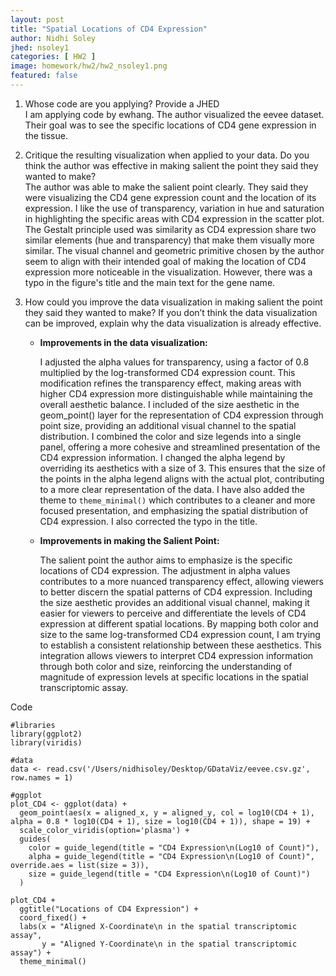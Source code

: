```yaml
---
layout: post
title: "Spatial Locations of CD4 Expression"
author: Nidhi Soley
jhed: nsoley1
categories: [ HW2 ]
image: homework/hw2/hw2_nsoley1.png
featured: false
---
```


1.  Whose code are you applying? Provide a JHED\
    I am applying code by ewhang. The author visualized the eevee dataset. Their goal was to see the specific locations of CD4 gene expression in the tissue.

2.  Critique the resulting visualization when applied to your data. Do you think the author was effective in making salient the point they said they wanted to make?\
    The author was able to make the salient point clearly. They said they were visualizing the CD4 gene expression count and the location of its expression. I like the use of transparency, variation in hue and saturation in highlighting the specific areas with CD4 expression in the scatter plot. The Gestalt principle used was similarity as CD4 expression share two similar elements (hue and transparency) that make them visually more similar. The visual channel and geometric primitive chosen by the author seem to align with their intended goal of making the location of CD4 expression more noticeable in the visualization. However, there was a typo in the figure's title and the main text for the gene name.

3.  How could you improve the data visualization in making salient the point they said they wanted to make? If you don’t think the data visualization can be improved, explain why the data visualization is already effective.

    -   **Improvements in the data visualization:**

        I adjusted the alpha values for transparency, using a factor of 0.8 multiplied by the log-transformed CD4 expression count. This modification refines the transparency effect, making areas with higher CD4 expression more distinguishable while maintaining the overall aesthetic balance. I included of the size aesthetic in the geom_point() layer for the representation of CD4 expression through point size, providing an additional visual channel to the spatial distribution. I combined the color and size legends into a single panel, offering a more cohesive and streamlined presentation of the CD4 expression information. I changed the alpha legend by overriding its aesthetics with a size of 3. This ensures that the size of the points in the alpha legend aligns with the actual plot, contributing to a more clear representation of the data. I have also added the theme to `theme_minimal()` which contributes to a cleaner and more focused presentation, and emphasizing the spatial distribution of CD4 expression. I also corrected the typo in the title.

    -   **Improvements in making the Salient Point:**

        The salient point the author aims to emphasize is the specific locations of CD4 expression. The adjustment in alpha values contributes to a more nuanced transparency effect, allowing viewers to better discern the spatial patterns of CD4 expression. Including the size aesthetic provides an additional visual channel, making it easier for viewers to perceive and differentiate the levels of CD4 expression at different spatial locations. By mapping both color and size to the same log-transformed CD4 expression count, I am trying to establish a consistent relationship between these aesthetics. This integration allows viewers to interpret CD4 expression information through both color and size, reinforcing the understanding of magnitude of expression levels at specific locations in the spatial transcriptomic assay.

Code      
```{r}
#libraries
library(ggplot2)
library(viridis)

#data
data <- read.csv('/Users/nidhisoley/Desktop/GDataViz/eevee.csv.gz', row.names = 1)

#ggplot
plot_CD4 <- ggplot(data) +
  geom_point(aes(x = aligned_x, y = aligned_y, col = log10(CD4 + 1), alpha = 0.8 * log10(CD4 + 1), size = log10(CD4 + 1)), shape = 19) +
  scale_color_viridis(option='plasma') +
  guides(
    color = guide_legend(title = "CD4 Expression\n(Log10 of Count)"),
    alpha = guide_legend(title = "CD4 Expression\n(Log10 of Count)", override.aes = list(size = 3)),
    size = guide_legend(title = "CD4 Expression\n(Log10 of Count)")
  )

plot_CD4 +
  ggtitle("Locations of CD4 Expression") +
  coord_fixed() +
  labs(x = "Aligned X-Coordinate\n in the spatial transcriptomic assay", 
       y = "Aligned Y-Coordinate\n in the spatial transcriptomic assay") +
  theme_minimal()
```
